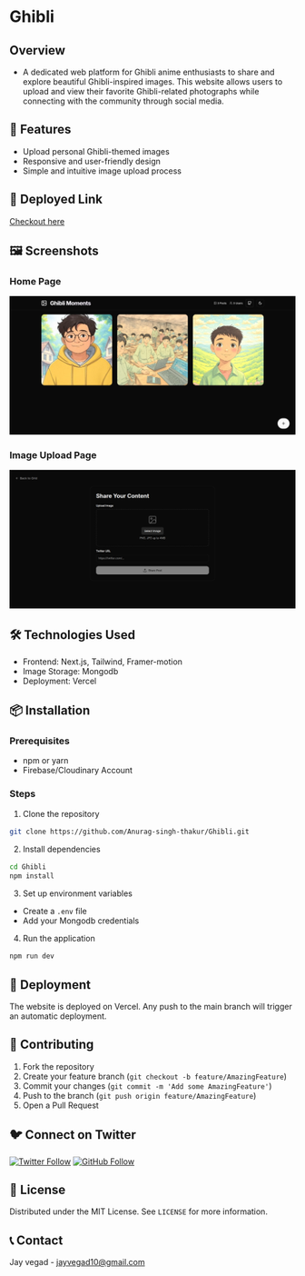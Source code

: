 # Ghibli 

## Overview
- A dedicated web platform for Ghibli anime enthusiasts to share and explore beautiful Ghibli-inspired images. This website allows users to upload and view their favorite Ghibli-related photographs while connecting with the community through social media.

## 🌟 Features
- Upload personal Ghibli-themed images
- Responsive and user-friendly design
- Simple and intuitive image upload process

## 🔗 Deployed Link
[Checkout here](https://ghiblipics.vercel.app/)

## 🖼️ Screenshots
### Home Page
![Home Page Screenshot](/screenshots/Home.png)

### Image Upload Page
![Upload Image Screenshot](/screenshots/Add-image.png)

## 🛠️ Technologies Used
- Frontend: Next.js, Tailwind, Framer-motion
- Image Storage: Mongodb
- Deployment: Vercel

## 📦 Installation

### Prerequisites
- npm or yarn
- Firebase/Cloudinary Account

### Steps
1. Clone the repository
```bash
git clone https://github.com/Anurag-singh-thakur/Ghibli.git
```

2. Install dependencies
```bash
cd Ghibli
npm install
```

3. Set up environment variables
- Create a `.env` file
- Add your Mongodb credentials

4. Run the application
```bash
npm run dev
```

## 🚀 Deployment
The website is deployed on Vercel. Any push to the main branch will trigger an automatic deployment.

## 🤝 Contributing
1. Fork the repository
2. Create your feature branch (`git checkout -b feature/AmazingFeature`)
3. Commit your changes (`git commit -m 'Add some AmazingFeature'`)
4. Push to the branch (`git push origin feature/AmazingFeature`)
5. Open a Pull Request

## 🐦 Connect on Twitter
[![Twitter Follow](https://img.shields.io/twitter/follow/JAY_VEGAD_?style=social)](https://twitter.com/JAY_VEGAD_)
[![GitHub Follow](https://img.shields.io/github/followers/Vegadjay?style=social)](https://github.com/JAYVEGAD)


## 📄 License
Distributed under the MIT License. See `LICENSE` for more information.

## 📞 Contact
Jay vegad - jayvegad10@gmail.com
